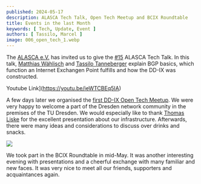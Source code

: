 ```yaml
---
published: 2024-05-17
description: ALASCA Tech Talk, Open Tech Meetup and BCIX Roundtable
title: Events in the last Month
keywords: [ Tech, Update, Event ]
authors: [ Tassilo, Marcel ]
image: 006_open_tech_1.webp
---
```


The [ALASCA e.V.](https://alasca.cloud) has invited us to give the [#15](https://alasca.cloud/en/alasca-tech-talk-15/) ALASCA Tech Talk. 
In this talk, [Matthias Wählisch](https://netd.cs.tu-dresden.de/about/waehlisch) and [Tassilo Tanneberger](https://tanneberger.me) explain 
BGP basics, which function an Internet Exchangen Point fulfills and how the DD-IX was constructed.

Youtube Link](https://youtu.be/ieWTCBEq5IA)


A few days later we organised the [first DD-IX Open Tech Meetup](https://dd-ix.net/en/event/open-tech-meeting-2024-05). We were very happy to welcome a part of the Dresden network community in the premises of the TU Dresden.
We would especially like to thank [Thomas Liske](https://ibh.social/@liske) for the excellent presentation about our infrastructure.
Afterwards, there were many ideas and considerations to discuss over drinks and snacks.


![](007_roundtable.webp)


We took part in the BCIX Roundtable in mid-May. It was another interesting evening with presentations and a cheerful exchange with many familiar and new faces.
It was very nice to meet all our friends, supporters and acquaintances again.

